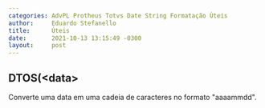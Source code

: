 ```yaml
---
categories: AdvPL Protheus Totvs Date String Formatação Úteis
author:     Eduardo Stefanello
title:      Úteis
date:       2021-10-13 13:15:49 -0300
layout:     post
---
```

## DTOS(\<data\>

Converte uma data em uma cadeia de caracteres no formato "aaaammdd".